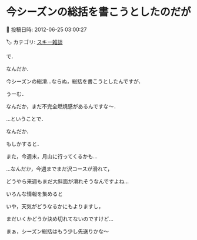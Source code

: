 # 今シーズンの総括を書こうとしたのだが

📅 投稿日時: 2012-06-25 03:00:27

🏷️ カテゴリ: [スキー雑談](c1f9d2cb7478308da16419928ea3945e9.md)

で．





なんだか．


今シーズンの総滑…ならぬ，総括を書こうとしたんですが．





うーむ．


なんだか，まだ不完全燃焼感があるんですな～．





…ということで．


なんだか．


もしかすると．


また，今週末，月山に行ってくるかも…





…なんだか，今週までまだ沢コースが滑れて，


どうやら来週もまだ大斜面が滑れそうなんですよね…


いろんな情報を集めると





いや，天気がどうなるかにもよりますし，


まだいくかどうか決め切れてないのですけど…


まぁ，シーズン総括はもう少し先送りかな～
